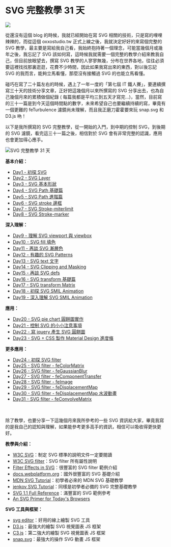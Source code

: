 # SVG 完整教學 31 天  

![](/img/articles/201410/svg-tutorial.jpg#preview-img)

從還沒有這個 blog 的時候，我就已經開始在寫 SVG 相關的技術，只是寫的哩哩辣辣的，而從這個 oxxostudio.tw 正式上線之後，我就決定好好的來寫個完整的 SVG 教學，最主要是寫給我自己看，我始終抱持著一個理念，可能當幾個月或幾年之後，我忘記了 SVG 該如何寫，這時候我就需要一個完整的教學介紹來教我自己，但目前放眼望去，撰寫 SVG 教學的人寥寥無幾，分布在世界各地，往往必須要這裡找找那裏逛逛，花費不少時間，因此如果我寫出來的東西，對以後忘記 SVG 的我而言，能夠立馬看懂，那麼沒有接觸過 SVG 的也能立馬看懂。

碰巧在寫了二十篇左右的時候，遇上了一年一度的「第七屆 IT 鐵人賽」，要連續撰寫三十天的技術分享文章，正好把這幾個月以來所撰寫的 SVG 分享出去，也為自己幾個月來的累積做個紀錄 ( 每篇我都是平均三到五天才寫完...)，當然，目前寫的三十一篇是到今天這個時間點的數字，未來希望自己也要繼續持續的寫，畢竟有一個更難的 feTurbulence 濾鏡尚未理解，而且我正磨刀霍霍要來玩 snap.svg 和 D3.js 吶！

以下是我所撰寫的 SVG 完整教學，從一開始的入門，到中期的控制 SVG，到後期的 SVG 濾鏡，看完這三十一篇之後，相信對於 SVG 會有非常完整的認識，應用也會更加得心應手。

![SVG 完整教學 31 天](/img/articles/201410/20141022_1_02.jpg)

**基本介紹：**

- [Day1 - 初探 SVG](http://www.oxxostudio.tw/articles/201406/svg-01-intro.html)
- [Day2 - SVG Layer](http://www.oxxostudio.tw/articles/201406/svg-02-layer.html)
- [Day3 - SVG 基本形狀](http://www.oxxostudio.tw/articles/201406/svg-03-basic-shapes.html)
- [Day4 - SVG Path 基礎篇](http://www.oxxostudio.tw/articles/201406/svg-04-path-1.html)
- [Day5 - SVG Path 進階篇](http://www.oxxostudio.tw/articles/201406/svg-05-path-2.html)
- [Day6 - SVG stroke 邊框](http://www.oxxostudio.tw/articles/201406/svg-06-stroke.html)
- [Day7 - SVG Stroke-miterlimit](http://www.oxxostudio.tw/articles/201409/svg-16-storke-miterlimit.html)
- [Day8 - SVG Stroke-marker](http://www.oxxostudio.tw/articles/201409/svg-17-storke-marker.html)

**深入理解：**

- [Day9 - 理解 SVG viewport 與 viewbox](http://www.oxxostudio.tw/articles/201409/svg-23-viewpoint-viewBox.html)
- [Day10 - SVG fill 填色](http://www.oxxostudio.tw/articles/201406/svg-07-fill.html)
- [Day11 - 再談 SVG 漸層色](http://www.oxxostudio.tw/articles/201409/svg-25-gradients-patterns.html)
- [Day12 - 有趣的 SVG Patterns](http://www.oxxostudio.tw/articles/201409/svg-26-patterns.html)
- [Day13 - SVG text 文字](http://www.oxxostudio.tw/articles/201406/svg-08-text.html)
- [Day14 - SVG Clipping and Masking](http://www.oxxostudio.tw/articles/201406/svg-09-clipping-masking.html)
- [Day15 - 再談 SVG defs](http://www.oxxostudio.tw/articles/201409/svg-18-defs.html)
- [Day16 - SVG transform 基礎篇](http://www.oxxostudio.tw/articles/201409/svg-19-transform.html)
- [Day17 - SVG transform Matrix](http://www.oxxostudio.tw/articles/201409/svg-20-transform-matrix.html)
- [Day18 - 初探 SVG SMIL Animation](http://www.oxxostudio.tw/articles/201409/svg-21-smil-animation.html)
- [Day19 - 深入理解 SVG SMIL Animation](http://www.oxxostudio.tw/articles/201409/svg-22-smil-animation-2.html)

**應用：**

- [Day20 - SVG pie chart 圓餅圖實作](http://www.oxxostudio.tw/articles/201406/svg-12-pie-chart.html)
- [Day21 - 控制 SVG 的小小注意事項](http://www.oxxostudio.tw/articles/201406/svg-14-control-SVG.html)
- [Day22 - 寫 jquery 產生 SVG 圓餅圖](http://www.oxxostudio.tw/articles/201409/svg-24-jquery-pie-chart.html)
- [Day23 - SVG + CSS 製作 Material Design 進度條](http://www.oxxostudio.tw/articles/201407/svg-progress-bar.html)

**更多應用：**

- [Day24 - 初探 SVG filter](http://www.oxxostudio.tw/articles/201406/svg-10-filter-1.html)
- [Day25 - SVG filter - feColorMatrix](http://www.oxxostudio.tw/articles/201406/svg-11-filter-feColorMatrix.html)
- [Day26 - SVG filter - feGaussianBlur](http://www.oxxostudio.tw/articles/201406/svg-13-filter-feGaussianBlur.html)
- [Day27 - SVG filter - feComponentTransfer](http://www.oxxostudio.tw/articles/201407/svg-15-filter-feComponentTransfer.html)
- [Day28 - SVG filter - feImage](http://www.oxxostudio.tw/articles/201410/svg-27-filter-feImage.html)
- [Day29 - SVG filter - feDisplacementMap](http://www.oxxostudio.tw/articles/201410/svg-28-filter-feDisplacementMap.html)
- [Day30 - SVG filter - feDisplacementMap 水波動畫](http://www.oxxostudio.tw/articles/201410/svg-29-filter-water-ripple.html)
- [Day31 - SVG filter - feConvolveMatrix](http://www.oxxostudio.tw/articles/201410/svg-30-filter-feConvolveMatrix.html)

<br/>
<br/>
除了教學，也要分享一下這幾個月來我所參考的一些 SVG 資訊給大家，畢竟我寫的是我自己的認知與理解，如果能參考更多高手的資訊，相信可以吸收得更快更好。

**教學與介紹：**

- [W3C SVG](http://www.w3.org/TR/SVG/)：制定 SVG 標準的說明文件一定要閱讀
- [W3C SVG filter](http://www.w3.org/TR/SVG/filters.html)：SVG filter 所有屬性說明
- [Filter Effects in SVG](http://srufaculty.sru.edu/david.dailey/svg/SVGOpen2010/Filters2.htm)：很豐富的 SVG filter 範例介紹
- [docs.webplatform.org](https://docs.webplatform.org/wiki/svg)：國外很豐富的 SVG 基礎介紹
- [MDN SVG Tutorial](https://developer.mozilla.org/en-US/docs/Web/SVG/Tutorial)：初學者必來的 MDN SVG 基礎教學
- [jenkov SVG Tutorial](http://tutorials.jenkov.com/svg/index.html)：同樣是初學者必備的 SVG 完整基礎教學
- [SVG 1.1 Full Reference](http://zvon.org/comp/r/ref-SVG_1_1_Full.html#Attributes~viewBox)：滿豐富的 SVG 範例參考
- [An SVG Primer for Today's Browsers](http://www.w3.org/Graphics/SVG/IG/resources/svgprimer.html)

**SVG 工具與框架：**

- [svg editor](http://svg-edit.googlecode.com/svn/branches/2.6/editor/svg-editor.html)：好用的線上繪製 SVG 工具
- [D3.js](http://d3js.org/)：最強大的繪製 SVG 視覺圖表 JS 框架
- [C3.js](http://c3js.org/)：第二強大的繪製 SVG 視覺圖表 JS 框架
- [snap.svg](http://snapsvg.io/)：最強大的操作 SVG 動畫 JS 框架
